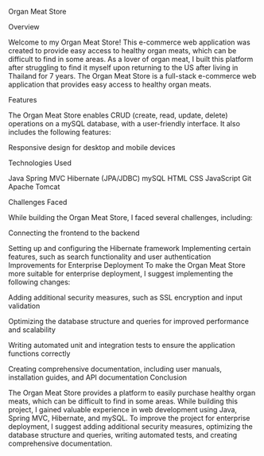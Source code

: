 Organ Meat Store

Overview

Welcome to my Organ Meat Store! This e-commerce web application was created to provide easy access to healthy organ meats, which can be difficult to find in some areas. As a lover of organ meat, I built this platform after struggling to find it myself upon returning to the US after living in Thailand for 7 years. The Organ Meat Store is a full-stack e-commerce web application that provides easy access to healthy organ meats.

Features

The Organ Meat Store enables CRUD (create, read, update, delete) operations on a mySQL database, with a user-friendly interface. It also includes the following features:


Responsive design for desktop and mobile devices

Technologies Used

Java
Spring MVC
Hibernate (JPA/JDBC)
mySQL
HTML
CSS
JavaScript
Git
Apache Tomcat

Challenges Faced

While building the Organ Meat Store, I faced several challenges, including:

Connecting the frontend to the backend

Setting up and configuring the Hibernate framework
Implementing certain features, such as search functionality and user authentication
Improvements for Enterprise Deployment
To make the Organ Meat Store more suitable for enterprise deployment, I suggest implementing the following changes:

Adding additional security measures, such as SSL encryption and input validation

Optimizing the database structure and queries for improved performance and scalability

Writing automated unit and integration tests to ensure the application functions correctly

Creating comprehensive documentation, including user manuals, installation guides, and API documentation
Conclusion

The Organ Meat Store provides a platform to easily purchase healthy organ meats, which can be difficult to find in some areas. While building this project, I gained valuable experience in web development using Java, Spring MVC, Hibernate, and mySQL. To improve the project for enterprise deployment, I suggest adding additional security measures, optimizing the database structure and queries, writing automated tests, and creating comprehensive documentation.
